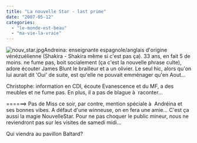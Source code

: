```yaml
---
title: "La nouvelle Star - last prime"
date: "2007-05-12"
categories: 
  - "le-monde-est-beau"
  - "ma-vie-la-vraie"
---
```


![nouv_star.jpg](images/nouv_star.jpg "nouv_star.jpg")Andreina: enseignante espagnole/anglais d'origine vénézuélienne (Shakira - Shakira même si c'est pas ça). 33 ans, en fait 5 de moins. ne fume pas, boit socialement (ça c'est la nouvelle phrase culte), adore écouter James Blunt le brailleur et a un olivier. Le seul hic, alors qu'on lui aurait dit 'Oui' de suite, est qu'elle ne pouvait emménager qu'en Aout...

Christophe: information en CDI, écoute Evanescence et du MF, a des meubles et ne fume pas. En plus, il a pas de blague à  raconter...

\======> Pas de Miss ce soir, par contre, mention spéciale à  Andréina et ses bonnes vibes. A défaut d'une winneuse, on en fera une amie... C'est ça aussi la magie NouvelleStar. Pour ne pas choquer le public mineur, nous ne reviendront pas sur les visites de samedi midi...

Qui viendra au pavillon Baltard?
